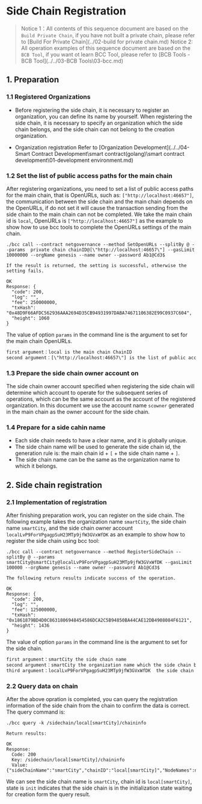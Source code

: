 # Side Chain Registration

> Notice 1：All contents of this sequence document are based on the `Build Private Chain`, if you have not built a private chain, please refer to [Build For Private Chain](../02-build for private chain.md)
> Notice 2: All operation examples of this sequence document are based on the `BCB Tool`, if you want ot learn BCC Tool, please refer to [BCB Tools - BCB Tool](../../03-BCB Tools\03-bcc.md)

## 1. Preparation

### 1.1 Registered Organizations

- Before registering the side chain, it is necessary to register an organization, you can define its name by yourself. When registering the side chain, it is necessary to specify an organization which the side chain belongs, and the side chain can not belong to the creation organization.

- Organization registration Refer to [Organization Development](../../04-Smart Contract Development\smart contract(golang)\smart contract development\01-development environment.md)

### 1.2 Set the list of public access paths for the main chain

After registering organizations, you need to set a list of public access paths for the main chain, that is OpenURLs, such as: `["http://localhost:46657"]`, the communication between the side chain and the main chain depends on the OpenURLs, if do not set it will cause the transaction sending from the side chain to the main chain can not be completed. We take the main chain id is `local`, OpenURLs is `["http://localhost:46657"]` as the example to show how to use bcc tools to complete the OpenURLs settings of the main chain.

```shell
./bcc call --contract netgovernance --method SetOpenURLs --splitBy @ --params  private chain chainID@[\"http://localhost:46657\"] --gasLimit 10000000 --orgName genesis --name owner --password Ab1@Cd3$

If the result is returned, the setting is successful, otherwise the setting fails.

OK
Response: {
  "code": 200,
  "log": "",
  "fee": 250000000,
  "txHash": "0x48D9F66AFDC562936AAA2694D35CB94931997DABA74671106382E99C0937C604",
  "height": 1060
}
```

The value of option `params` in the command line is the argument to set for the main chain OpenURLs.

```html
first argument：local is the main chain ChainID
second argument：[\"http://localhost:46657\"] is the list of public access paths for the main chain to be set.
```

### 1.3 Prepare the side chain owner account on

The side chain owner account specified when registering the side chain will determine which account to operate for the subsequent series of operations, which can be the same account as the account of the registered organization. In this document we use the account name `scowner` generated in the main chain as the owner account for the side chain.

### 1.4 Prepare for a side cahin name

- Each side chain needs to have a clear name, and it is globally unique.
- The side chain name will be used to generate the side chain id, the generation rule is: the main chain id + `[` + the side chain name + `]`.
- The side chain name can be the same as the organization name to which it belongs.

## 2. Side chain registration

### 2.1 Implementation of registration

After finishing preparation work, you can register on the side chain. The following example takes the organization name `smartCity`, the side chain name `smartCity`, and the side chain owner account `localLvP9ForVPgagpSuH23MTp9jfW3GVxWfDK` as an example to show how to register the side chain using bcc tool:

```shell
./bcc call --contract netgovernance --method RegisterSideChain --splitBy @ --params smartCity@smartCity@localLvP9ForVPgagpSuH23MTp9jfW3GVxWfDK --gasLimit 100000 --orgName genesis --name owner --password Ab1@Cd3$

The following return results indicate success of the operation.

OK
Response: {
  "code": 200,
  "log": "",
  "fee": 125000000,
  "txHash": "0x1861879BD4D0C8631806948454586DCA2C5B94850BA44CAE12DB4908084F6121",
  "height": 1436
}
```

The value of option `params` in the command line is the argument to set for the side chain.

```html
first argument：smartCity the side chain name
second argument：smartCity the organization name which the side chain belongs
third argument：localLvP9ForVPgagpSuH23MTp9jfW3GVxWfDK  the side chain owner account
```

### 2.2 Query data on chain

After the above opration is completed, you can query the registration information of the side chain from the chain to confirm the data is correct. The query command is:

```shell
./bcc query -k /sidechain/local[smartCity]/chaininfo

Return results:

OK
Response:
  Code: 200
  Key: /sidechain/local[smartCity]/chaininfo
  Value: {"sideChainName":"smartCity","chainID":"local[smartCity]","NodeNames":null,"orgName":"smartCity","owner":"localLvP9ForVPgagpSuH23MTp9jfW3GVxWfDK","height":0,"status":"init","gasPriceRatio":""}
```

We can see the side chain name is `smartCity`, chain id is `local[smartCity]`, state is `init` indicates that the side chain is in the initialization state waiting for creation form the query result.
